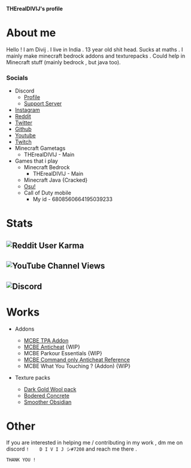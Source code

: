 **THErealDIVIJ's profile** 

# About me 
Hello ! I am Divij . I live in India . 13 year old shit head. Sucks at maths . I mainly make minecraft bedrock addons and texturepacks . Could help in Minecraft stuff (mainly bedrock , but java too). 


### Socials 

  * Discord 
      * [Profile](https://discords.com/bio/p/THErealDIVIJ)
      * [Support Server](https://discord.gg/y7uVCGSyV9)
  * [Instagram](https://www.instagram.com/divijoninsta/)
  * [Reddit](https://www.reddit.com/user/NUuBstr)
  * [Twitter](https://twitter.com/DIVIJnotTAKEN)
  * [Github](https://github.com/QUATERS11/)
  * [Youtube](https://www.youtube.com/channel/UCMcypkxhhFTzhKqh5XJaVjg)
  * [Twitch](https://www.twitch.tv/totallynotdivij)
  * Minecraft Gametags
     * THErealDIVIJ - Main
   * Games that i play
     * Minecraft Bedrock 
       * THErealDIVIJ - Main
     * Minecraft Java {Cracked}
     * [Osu!](https://osu.ppy.sh/users/28980342)
     * Call of Duty mobile
         * My id - 6808560664195039233
# Stats 
![Reddit User Karma](https://img.shields.io/reddit/user-karma/combined/NUuBstr?label=Reddit%20Karma&style=for-the-badge)
-
![YouTube Channel Views](https://img.shields.io/youtube/channel/views/UCMcypkxhhFTzhKqh5XJaVjg?label=Youtube%20Views&style=for-the-badge)
-

![Discord](https://img.shields.io/discord/945225692776398880?label=My%20server%20&style=for-the-badge)
-

# Works
* Addons
   * [MCBE TPA Addon](https://github.com/QUATERS11/mcbe-tpa-addon)
   * [MCBE Anticheat](https://github.com/QUATERS11/Crown-Anticheat) {WIP}
   * MCBE Parkour Essentials {WIP}
   * [MCBE Command only Anticheat Reference](https://github.com/QUATERS11/MCBE-cmd-only-anticheat)
   * MCBE What You Touching ? (Addon) {WIP}

* Texture packs
   * [Dark Gold Wool pack](https://www.mediafire.com/file/jditdxfj3ucfb3m/dark-gold-wool-v1.mcpack/file)
   * [Bodered Concrete](https://www.mediafire.com/file/p83i7e3tsgxr1u9/BorderedConcrete.mcpack/file)
   * [Smoother Obsidian](https://www.mediafire.com/file/n6maw0wi4cqjapa/Smoother_obsidian.mcpack/file)
# Other
If you are interested in helping me / contributing in my work , dm me on discord ``!    𝙳 𝙸 𝚅 𝙸 𝙹 シ#7208`` and reach me there . 



```
THANK YOU !
 ```



